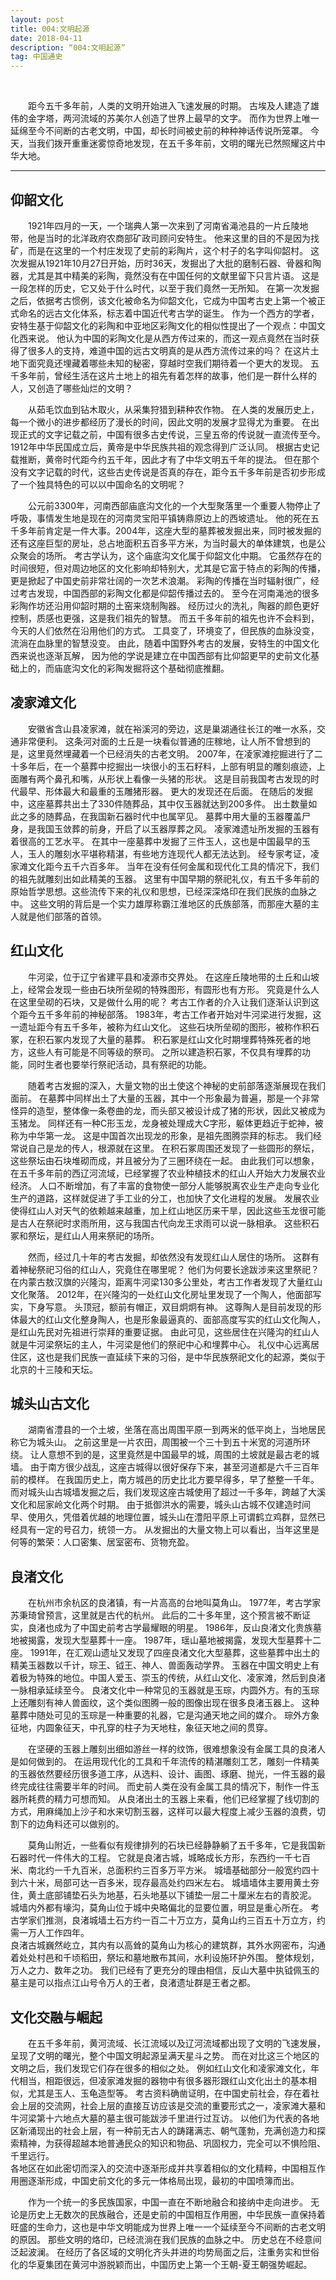 ```yaml
---
layout: post
title: 004:文明起源
date: 2018-04-11
description: “004:文明起源”
tag: 中国通史
---
```


<br/>

&emsp;&emsp;距今五千多年前，人类的文明开始进入飞速发展的时期。
古埃及人建造了雄伟的金字塔，两河流域的苏美尔人创造了世界上最早的文字。
而作为世界上唯一延绵至今不间断的古老文明，中国，却长时间被史前的种种神话传说所笼罩。
今天，当我们拨开重重迷雾惊奇地发现，在五千多年前，文明的曙光已然照耀这片中华大地。

***


## 仰韶文化

&emsp;&emsp;1921年四月的一天，一个瑞典人第一次来到了河南省渑池县的一片丘陵地带，他是当时的北洋政府农商部矿政司顾问安特生。
他来这里的目的不是因为找矿，而是在这里的一个村庄发现了史前的彩陶片，这个村子的名字叫仰韶村。
这次发掘从1921年10月27日开始，历时36天，发掘出了大批的磨制石器、骨器和陶器，尤其是其中精美的彩陶，竟然没有在中国任何的文献里留下只言片语。
这是一段怎样的历史，它又处于什么时代，以至于我们竟然一无所知。
在第一次发掘之后，依据考古惯例，该文化被命名为仰韶文化，它成为中国考古史上第一个被正式命名的远古文化体系，标志着中国近代考古学的诞生。
作为一个西方的学者，安特生基于仰韶文化的彩陶和中亚地区彩陶文化的相似性提出了一个观点：中国文化西来说。
他认为中国的彩陶文化是从西方传过来的，而这一观点竟然在当时获得了很多人的支持，难道中国的远古文明真的是从西方流传过来的吗？
在这片土地下面究竟还埋藏着哪些未知的秘密，穿越时空我们期待着一个更大的发现。
五千多年前，曾经生活在这片土地上的祖先有着怎样的故事，他们是一群什么样的人，又创造了哪些灿烂的文明？

&emsp;&emsp;从茹毛饮血到钻木取火，从采集狩猎到耕种农作物。
在人类的发展历史上，每一个微小的进步都经历了漫长的时间，因此文明的发展才显得尤为重要。 
在出现正式的文字记载之前，中国有很多古史传说，三皇五帝的传说就一直流传至今。  
1912年中华民国成立后，黄帝是中华民族共祖的观念得到广泛认同。
根据古史记载推断，黄帝时代距今约五千年，因此才有了中华文明五千年的提法。
但在那个没有文字记载的时代，这些古史传说是否真的存在，距今五千多年前是否初步形成了一个独具特色的可以以中国命名的文明呢？ 

&emsp;&emsp;公元前3300年，河南西部庙底沟文化的一个大型聚落里一个重要人物停止了呼吸，事情发生地是现在的河南灵宝阳平镇铸鼎原边上的西坡遗址。
他的死在五千多年前肯定是一件大事。2004年，这座大型的墓葬被发掘出来，同时被发掘的还有这座巨型的房址，总占地面积五百多平方米，为当时最大的单体建筑，也是公众聚会的场所。 
考古学认为，这个庙底沟文化属于仰韶文化中期。
它虽然存在的时间很短，但对周边地区的文化影响却特别大，尤其是它富于特点的彩陶的传播，更是掀起了中国史前非常壮阔的一次艺术浪潮。
彩陶的传播在当时辐射很广，经过考古发现，中国西部的彩陶文化都是仰韶传播过去的。
至今在河南渑池的很多彩陶作坊还沿用仰韶时期的土窑来烧制陶器。
经历过火的洗礼，陶器的颜色更好控制，质感也更强，这是我们祖先的智慧。
而五千多年前的祖先也许不会料到，今天的人们依然在沿用他们的方式。
工具变了，环境变了，但民族的血脉没变，流淌在血脉里的智慧没变。
由此，随着中国野外考古的发展，安特生的中国文化西来说也逐渐瓦解，
因为他的学说是建立在中国西部有比仰韶更早的史前文化基础上的，而庙底沟文化的彩陶发掘将这个基础彻底推翻。

## 凌家滩文化

&emsp;&emsp;安徽省含山县凌家滩，就在裕溪河的旁边，这是巢湖通往长江的唯一水系，交通非常便利。
这条河对面的土丘是一块看似普通的庄稼地，让人所不曾想到的是，这里竟然埋藏着一个已经消失的古老文明。
2007年，在凌家滩挖掘进行了二十多年后，在一个墓葬中挖掘出一块很小的玉石籽料，上部有明显的雕刻痕迹，上面雕有两个鼻孔和嘴，从形状上看像一头猪的形状。
这是目前我国考古发现的时代最早、形体最大和最重的玉雕猪形器。
更大的发现还在后面。
在随后的发掘中，这座墓葬共出土了330件随葬品，其中仅玉器就达到200多件。
出土数量如此之多的随葬品，在我国新石器时代中也属罕见。
墓葬中用大量的玉器覆盖尸身，是我国玉敛葬的前身，开启了以玉器厚葬之风。
凌家滩遗址所发掘的玉器有着很高的工艺水平。
在其中一座墓葬中发掘了三件玉人，这也是中国最早的玉人，玉人的雕刻水平堪称精湛，有些地方连现代人都无法达到。
经专家考证，凌家滩文化距今五千六百多年。
当年在没有任何金属和现代化工具的情况下，我们的祖先就雕刻出如此精美的玉器。
这里有中国早期的祭祀礼仪，有五千多年前的原始哲学思想。这些流传下来的礼仪和思想，已经深深烙印在我们民族的血脉之中。
这些文明的背后是一个实力雄厚称霸江淮地区的氏族部落，而那座大墓的主人就是他们部落的首领。 

## 红山文化

&emsp;&emsp;牛河梁，位于辽宁省建平县和凌源市交界处。
在这座丘陵地带的土丘和山坡上，经常会发现一些由石块所垒砌的特殊图形，有圆形也有方形。
究竟是什么人在这里垒砌的石块，又是做什么用的呢？
考古工作者的介入让我们逐渐认识到这个距今五千多年前的神秘部落。
1983年，考古工作者开始对牛河梁进行发掘，这一遗址距今有五千多年，被称为红山文化。
这些石块所垒砌的图形，被称作积石冢，在积石冢内发现了大量的墓葬。
积石冢是红山文化时期埋葬特殊死者的地方，这些人有可能是不同等级的祭司。
之所以建造积石冢，不仅具有埋葬的功能，同时生者也要举行祭祀活动，具有祭祀的功能。

&emsp;&emsp;随着考古发掘的深入，大量文物的出土使这个神秘的史前部落逐渐展现在我们面前。
在墓葬中同样出土了大量的玉器，其中一个形象最为普遍，那是一个非常怪异的造型，整体像一条卷曲的龙，而头部又被设计成了猪的形状，因此又被成为玉猪龙。
同样还有一种C形玉龙，龙身被处理成大C字形，躯体更趋近于蛇神，被称为中华第一龙。
这是中国首次出现龙的形象，是祖先图腾崇拜的标志。
我们经常说自己是龙的传人，根源就在这里。
在积石冢周围还发现了一些圆形的祭坛，这些祭坛由石块堆砌而成，并且被分为了三圈环绕在一起。
由此我们可以想象，在五千多年前的西辽河流域，已经掌握了农业种植技术的红山人开始大力发展农业经济。
人口不断增加，有了丰富的食物使一部分人能够脱离农业生产走向专业化生产的道路，这样就促进了手工业的分工，也加快了文化进程的发展。
发展农业使得红山人对天气的依赖越来越重，加上红山地区历来干旱，因此这些玉龙很可能是古人在祭祀时求雨所用，这与我国古代向龙王求雨可以说一脉相承。 
这些积石冢和祭坛，是红山人用来祭祀的场所。


&emsp;&emsp;然而，经过几十年的考古发掘，却依然没有发现红山人居住的场所。 
这群有着神秘祭祀习俗的红山人，究竟住在哪里呢？
他们为何要长途跋涉来这里祭祀？
在内蒙古敖汉旗的兴隆沟，距离牛河梁130多公里处，考古工作者发现了大量红山文化聚落。
2012年，在兴隆沟的一处红山文化房址里发现了一个陶人，他面部写实，下身写意。 头顶冠，额前有帽正，双目炯炯有神。
这尊陶人是目前发现的形体最大的红山文化整身陶人，也是形象最逼真的、面部高度写实的红山文化陶人，是红山先民对先祖进行崇拜的重要证据。
由此可见，这些居住在兴隆沟的红山人就是牛河梁祭坛的主人，牛河梁是他们的祭祀中心和埋葬中心。 
礼仪中心远离居住区，这也是我们民族一直延续下来的习俗，是中华民族祭祀文化的起源，类似于北京的十三陵和天坛。


## 城头山古文化

&emsp;&emsp;湖南省澧县的一个土坡，坐落在高出周围平原一到两米的低平岗上，当地居民称它为城头山。
之前这里是一片农田，周围被一个三十到五十米宽的河道所环绕。
让人意想不到的是，这里竟然是中国最早的城，周围的土坡就是最古老的城墙。
由于南方很少战乱，这座古城得以很好保存下来，甚至河道都是六千三百年前的模样。
在我国历史上，南方城邑的历史比北方要早得多，早了整整一千年。
而对城头山古城墙发掘之后，我们发现这座古城使用了超过一千多年，跨越了大溪文化和屈家岭文化两个时期。
由于抵御洪水的需要，城头山古城不仅建造时间早、使用久，凭借着优越的地理位置，城头山在澧阳平原上可谓鹤立鸡群，显然已经具有一定的号召力，统领一方。
从发掘出的大量文物上可以看出，当年这里是何等的繁荣：人口密集、居室密布、货物充盈。


## 良渚文化

&emsp;&emsp;在杭州市余杭区的良渚镇，有一片高高的台地叫莫角山。
1977年，考古学家苏秉琦曾预言，这里就是古代的杭州。
此后的二十多年里，这个预言被不断证实，良渚也成为了中国史前考古学最耀眼的明星。
1986年，反山良渚文化贵族墓地被揭露，发现大型墓葬十一座。
1987年，瑶山墓地被揭露，发现大型墓葬十二座。
1991年，在汇观山遗址又发现了四座良渚文化大型墓葬，这些墓葬中出土的精美玉器数以千计，琮王、钺王、神人、兽面轰动学界。
玉器在中国文明史上有着极为特殊的地位。中国人爱玉、崇玉的传统，从红山文化、凌家滩，然后到良渚一脉相承延续至今。
良渚文化中一种常见的玉器就是玉琮，内圆外方。有的玉琮上还雕刻有神人兽面纹，这个类似图腾一般的图像出现在很多良渚玉器上。
这种墓葬中随处可见的玉琮是一种重要的礼器，它是沟通天地之间的媒介。
琮外方象征地，内圆象征天，中孔穿的柱子为天地柱，象征天地之间的贯穿。

&emsp;&emsp;在坚硬的玉器上雕刻出细如游丝一样的纹饰，很难想象没有金属工具的良渚人是如何做到的。
在运用现代化的工具和千年流传的精湛雕刻工艺，雕刻一件精美的玉器依然要经历很多道工序，从选料、设计、画图、琢磨、抛光，一件玉器的最终完成往往需要半年的时间。
而史前人类在没有金属工具的情况下，制作一件玉器所耗费的精力可想而知。
从良渚出土的玉器上来看，他们已经掌握了线切割的方式，用麻绳加上沙子和水来切割玉器，这样可以最大程度上减少玉器的浪费，切割下的边角料还可以做别的。

&emsp;&emsp;莫角山附近，一些看似有规律排列的石块已经静静躺了五千多年，它是我国新石器时代一件伟大的工程。
它就是良渚古城，城略成长方形，东西约一千七百米、南北约一千九百米，总面积约三百多万平方米。
城墙基础部分一般宽约四十到六十米，局部可达一百多米，现存最高处约四米左右。
城墙墙体主要用黄土夯住，黄土底部铺垫石头为地基，石头地基以下铺垫一层二十厘米左右的青胶泥。
城墙内外都有壕沟，莫角山位于城中央略偏北的显要位置，明显是重心所在。
考古学家们推测，良渚城墙土石方约一百二十万立方，莫角山约三百五十万立方，约需一万人工作四年。  
良渚古城巍然屹立，其内有以高耸的莫角山为核心的建筑群，其外水网密布，沟通着处处村邑和千顷稻田，祭坛和墓地散布其间，水利设施环护外围。
整体规划，万人之力、数年之功。
我们已经有了更充分的理由相信，反山大墓中执钺佩玉的墓主是可以指点江山号令万人的王者，良渚遗址群是王者之都。


## 文化交融与崛起

&emsp;&emsp;在五千多年前，黄河流域、长江流域以及辽河流域都出现了文明的飞速发展，呈现了文明的曙光，整个中国文明起源呈满天星斗之势。
而在对比这三个地区的文明之后，我们发现它们存在很多的相似之处。
例如红山文化和凌家滩文化，年代相当，相距很远，但凌家滩发掘的器物中有很多器形跟红山文化出土的基本相似，尤其是玉人、玉龟造型等。
考古资料确凿证明，在中国史前社会，存在着社会上层的交流网，社会上层的直接互访应该是交流的重要形式之一，凌家滩大墓和牛河梁第十六地点大墓的墓主很可能跋涉千里进行过互访。
以他们为代表的各地区新涌现出的社会上层，有一种前无古人的踌躇满志、朝气蓬勃，充满创造力和探索精神，为获得超越本地普通民众的知识和物品、巩固权力，完全可以不惧险阻、千里远行。   
各地区在如此密切而深入的交流中逐渐形成并共享着相似的文化精粹，中国相互作用圈逐渐形成，中国史前文化的多元一体格局出现，最初的中国喷簿而出。 

&emsp;&emsp;作为一个统一的多民族国家，中国一直在不断地融合和接纳中走向进步。
无论是历史上无数次的民族融合，还是史前的中国相互作用圈，中华民族一直保持着旺盛的生命力，这也是中华文明能成为世界上唯一一个延续至今不间断的古老文明的原因。
那些文明的烙印，已经流淌在我们民族的血脉之中。
历史总在不经意间泛起波澜。
在经历了各区域的文明化齐头并进的均势局面之后，注重务实和世俗化的华夏集团在黄河中游脱颖而出，中国历史上第一个王朝-夏王朝强势崛起。

